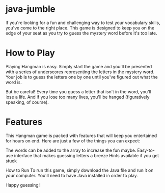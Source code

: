 # java-jumble
If you're looking for a fun and challenging way to test your vocabulary skills, you've come to the right place. This game is designed to keep you on the edge of your seat as you try to guess the mystery word before it's too late.

# How to Play
Playing Hangman is easy. Simply start the game and you'll be presented with a series of underscores representing the letters in the mystery word. Your job is to guess the letters one by one until you've figured out what the word is.

But be careful! Every time you guess a letter that isn't in the word, you'll lose a life. And if you lose too many lives, you'll be hanged (figuratively speaking, of course).

# Features
This Hangman game is packed with features that will keep you entertained for hours on end. Here are just a few of the things you can expect:

The words can be added to the array to increase the fun maybe.
Easy-to-use interface that makes guessing letters a breeze
Hints available if you get stuck

How to Run
To run this game, simply download the Java file and run it on your computer. You'll need to have Java installed in order to play.

Happy guessing!
